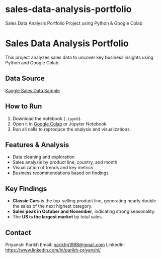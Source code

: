 # sales-data-analysis-portfolio
Sales Data Analysis Portfolio Project using Python &amp; Google Colab

# Sales Data Analysis Portfolio

This project analyzes sales data to uncover key business insights using Python and Google Colab.

## Data Source
[Kaggle Sales Data Sample](https://www.kaggle.com/datasets/kyanyoga/sample-sales-data)

## How to Run
1. Download the notebook (`.ipynb`).
2. Open it in [Google Colab](https://colab.research.google.com/) or Jupyter Notebook.
3. Run all cells to reproduce the analysis and visualizations.

## Features & Analysis
- Data cleaning and exploration
- Sales analysis by product line, country, and month
- Visualization of trends and key metrics
- Business recommendations based on findings

## Key Findings
- **Classic Cars** is the top-selling product line, generating nearly double the sales of the next highest category.
- **Sales peak in October and November**, indicating strong seasonality.
- The **US is the largest market** by total sales.

## Contact
Priyanshi Parikh
Email: parikhp1998@gmail.com
LinkedIn: https://www.linkedin.com/in/parikh-priyanshi/

